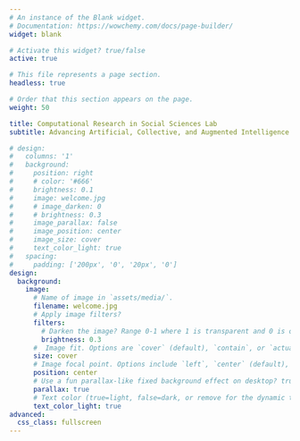 ```yaml
---
# An instance of the Blank widget.
# Documentation: https://wowchemy.com/docs/page-builder/
widget: blank

# Activate this widget? true/false
active: true

# This file represents a page section.
headless: true

# Order that this section appears on the page.
weight: 50

title: Computational Research in Social Sciences Lab
subtitle: Advancing Artificial, Collective, and Augmented Intelligence

# design:
#   columns: '1'
#   background:
#     position: right
#     # color: '#666'
#     brightness: 0.1
#     image: welcome.jpg
#     # image_darken: 0
#     # brightness: 0.3
#     image_parallax: false
#     image_position: center
#     image_size: cover
#     text_color_light: true
#   spacing:
#     padding: ['200px', '0', '20px', '0']
design:
  background:
    image:
      # Name of image in `assets/media/`.
      filename: welcome.jpg
      # Apply image filters?
      filters:
        # Darken the image? Range 0-1 where 1 is transparent and 0 is opaque.
        brightness: 0.3
      #  Image fit. Options are `cover` (default), `contain`, or `actual` size.
      size: cover
      # Image focal point. Options include `left`, `center` (default), or `right`.
      position: center
      # Use a fun parallax-like fixed background effect on desktop? true/false
      parallax: true
      # Text color (true=light, false=dark, or remove for the dynamic theme color).
      text_color_light: true
advanced:
  css_class: fullscreen
---
```

